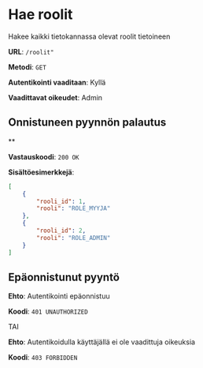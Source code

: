 # Hae roolit

Hakee kaikki tietokannassa olevat roolit tietoineen

**URL**: `/roolit"`

**Metodi**: `GET`

**Autentikointi vaaditaan**: Kyllä

**Vaadittavat oikeudet**: Admin

## Onnistuneen pyynnön palautus

**

**Vastauskoodi**: `200 OK`

**Sisältöesimerkkejä**:

```json
[
    {
        "rooli_id": 1,
        "rooli": "ROLE_MYYJA"
    },
    {
        "rooli_id": 2,
        "rooli": "ROLE_ADMIN"
    }
]
```

## Epäonnistunut pyyntö

**Ehto**: Autentikointi epäonnistuu

**Koodi**: `401 UNAUTHORIZED`

TAI

**Ehto**: Autentikoidulla käyttäjällä ei ole vaadittuja oikeuksia

**Koodi**: `403 FORBIDDEN`

